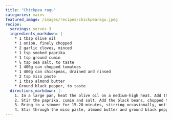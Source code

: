 ```yaml
---
title: "Chickpea ragu"
categories: mains
featured_image: /images/recipes/chickpearagu.jpeg
recipe:
  servings: serves 3
  ingredients_markdown: |-
    * 1 tbsp olive oil
    * 1 onion, finely chopped
    * 2 garlic cloves, minced 
    * 1 tsp smoked paprika
    * 1 tsp ground cumin
    * ¼ tsp sea salt, to taste
    * 1 400g can chopped tomatoes
    * 1 400g can chickpeas, drained and rinsed
    * 2 tsp miso paste
    * 1 tbsp almond butter
    * Ground black pepper, to taste
  directions_markdown: |-
    1. In a large pan, heat the olive oil on a medium-high heat. Add the onion and cook for 5 minutes until softened. Add the garlic and cook for another minute.
    2. Stir the paprika, cumin and salt. Add the black beans, chopped tomatoes, and half a can of water.
    3. Bring to a simmer for 15-20 minutes, stirring occasionally, until darkened and reduced. Use a fork to lightly mash ⅛ of the chickpeas against the side of the pot.
    4. Stir through the miso paste, almond butter and ground black pepper.
---
```

